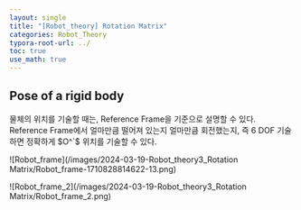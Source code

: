 ```yaml
---
layout: single
title: "[Robot_theory] Rotation Matrix" 
categories: Robot_Theory
typora-root-url: ../
toc: true
use_math: true
---
```


## Pose of a rigid body

물체의 위치를 기술할 때는, Reference Frame을 기준으로 설명할 수 있다.  Reference Frame에서 얼마만큼 떨어져 있는지 얼마만큼 회전했는지, 즉 6 DOF 기술하면 정확하게 $O^`$ 위치를 기술할 수 있다. 

![Robot_frame](/images/2024-03-19-Robot_theory3_Rotation Matrix/Robot_frame-1710828814622-13.png)

![Robot_frame_2](/images/2024-03-19-Robot_theory3_Rotation Matrix/Robot_frame_2.png)

